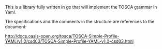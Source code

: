 This is a library fully written in go that will implement the TOSCA grammar in Yaml.

The specifications and the comments in the structure are references to the document: 

 http://docs.oasis-open.org/tosca/TOSCA-Simple-Profile-YAML/v1.0/csd03/TOSCA-Simple-Profile-YAML-v1.0-csd03.html
